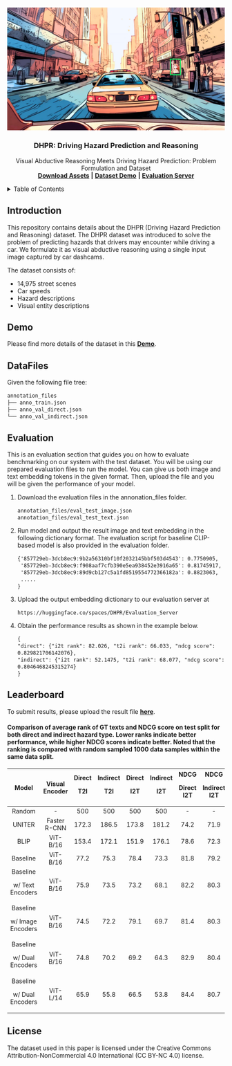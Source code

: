 
<!-- PROJECT LOGO -->
<br />
<div align="center">
  <a href="">
    <img src="images/preview_image.jpg" alt="Logo" width="720">
  </a>

  <h3 align="center">DHPR: Driving Hazard Prediction and Reasoning</h3>

  <p align="center">
    Visual Abductive Reasoning Meets Driving Hazard Prediction: Problem Formulation and  Dataset
    <br />
    <a href="https://trafficreasoningdatasetimage1.s3.ap-northeast-1.amazonaws.com/DHPR/image_folder.tar.gz"><strong>Download Assets</strong></a> <strong>|</strong>
    <a href="https://huggingface.co/spaces/DHPR/Demo"><strong>Dataset Demo</strong></a> <strong>|</strong>
    <a href="https://huggingface.co/spaces/DHPR/Evaluation_Server"><strong>Evaluation Server</strong></a>
    <br />
  </p>
</div>
<!--<h3><b>Visual-Abductive-Reasoning-Meets-Driving-Hazard-Prediction</b></h3>-->

<!-- TABLE OF CONTENTS -->
<details>
  <summary>Table of Contents</summary>
  <ol>
    <li>
      <a href="#introduction">Introduction</a>
    </li>
     <li>
      <a href="#Demo">Demo</a>
    </li>
    <li>
      <a href="#DataFiles">Data Files</a>
    </li>
    <li>
      <a href="#Evaluation">Evaluation</a>
    </li>
     <li>
      <a href="#Leaderboard">Leaderboard</a>
    </li>
    <li><a href="#license">License</a></li>
  </ol>
</details>

<!-- INTRODUCTION -->
## Introduction

This repository contains details about the DHPR (Driving Hazard Prediction and Reasoning) dataset. 
The DHPR dataset was introduced to solve the problem of predicting hazards that drivers may encounter while driving a car. We formulate it as visual abductive reasoning using a single input image captured by car dashcams.  

The dataset consists of:
* 14,975 street scenes 
* Car speeds 
* Hazard descriptions
* Visual entity descriptions

<!-- Demo -->
## Demo

Please find more details of the dataset in this <a href="https://huggingface.co/spaces/DHPR/Demo"><strong>Demo</strong></a>. 

<!-- DATA Tree -->
## DataFiles

Given the following file tree:
```
annotation_files
├── anno_train.json
├── anno_val_direct.json
└── anno_val_indirect.json
```

<!-- Evaluation -->
## Evaluation

This is an evaluation section that guides you on how to evaluate benchmarking on our system with the test dataset. You will be using our prepared evaluation files to run the model. You can give us both image and text embedding tokens in the given format. Then, upload the file and you will be given the performance of your model.

1. Download the evaluation files in the annonation_files folder.
   ```
   annotation_files/eval_test_image.json
   annotation_files/eval_test_text.json
   ```
2. Run model and output the result image and text embedding in the following dictionary format. 
The evaluation script for baseline CLIP-based model is also provided in the evaluation folder.
    ```
    {'857729eb-3dcb8ec9:9b2a56310bf10f2032145bbf503d4543': 0.7750905,
     '857729eb-3dcb8ec9:f908aaf7cfb390e5ea938452e3916a65': 0.81745917,
     '857729eb-3dcb8ec9:89d9cb127c5a1fd8519554772366182a': 0.8823063,
     .....
    }
    ```
3. Upload the output embedding dictionary to our evaluation server at 
    ```
    https://huggingface.co/spaces/DHPR/Evaluation_Server
    ```
4. Obtain the performance results as shown in the example below.
    ```
    {
    "direct": {"i2t rank": 82.026, "t2i rank": 66.033, "ndcg score": 0.829821706142076}, 
    "indirect": {"i2t rank": 52.1475, "t2i rank": 68.077, "ndcg score": 0.8046468245315274}
    }
    ```
<!-- Leaderboard -->
    
## Leaderboard

To submit results, please upload the result file <a href="https://forms.gle/EfTiKoB1QWJRcGRh6"><strong>here</strong></a>. 

#### Comparison of average rank of GT texts and NDCG score on test split for both direct and indirect hazard type. Lower ranks indicate better performance, while higher NDCG scores indicate better. Noted that the ranking is compared with random sampled 1000 data samples within the same data split.

| Model | Visual Encoder |Direct <p>T2I</p>| Indirect <p>T2I</p>| Direct <p>I2T</p>| Indirect <p>I2T</p> | NDCG <p>Direct <br> I2T </p> | NDCG <p>Indirect<br> I2T </p> |
| :---:   | :---: | :---: | :---: | :---:  | :---: | :---:  | :---: |
| Random | - | 500 | 500 | 500| 500 | - | - |
| UNITER | Faster R-CNN | 172.3 | 186.5 | 173.8| 181.2 | 74.2 | 71.9|
| BLIP | ViT-B/16 | 153.4 | 172.1 | 151.9 | 176.1 | 78.6 | 72.3|
| Baseline | ViT-B/16 | 77.2 | 75.3 | 78.4 | 73.3 | 81.8 | 79.2|
| Baseline <p>w/ Text Encoders</p> | ViT-B/16 | 75.9 | 73.5 | 73.2 | 68.1 | 82.2 | 80.3|
| Baseline <p>w/ Image Encoders</p> | ViT-B/16 | 74.5 | 72.2 | 79.1 | 69.7 | 81.4 | 80.3|
| Baseline <p>w/ Dual Encoders</p> | ViT-B/16 | 74.8 | 70.2 | 69.2 | 64.3 | 82.9 | 80.4|
| Baseline <p>w/ Dual Encoders</p> | ViT-L/14 | 65.9 | 55.8 | 66.5 | 53.8 | 84.4 | 80.7|


<!-- LICESE -->
## License

The dataset used in this paper is licensed under the Creative Commons Attribution-NonCommercial 4.0 International (CC BY-NC 4.0) license.





<!-- ### Citation ###

If you find these models useful for your resesarch, please cite with this bibtex.

```

``` -->


